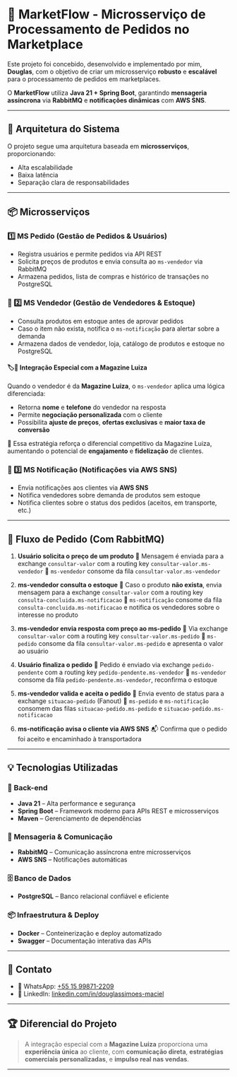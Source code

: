 # 🛒 MarketFlow - Microsserviço de Processamento de Pedidos no Marketplace

Este projeto foi concebido, desenvolvido e implementado por mim, **Douglas**, com o objetivo de criar um microsserviço **robusto** e **escalável** para o processamento de pedidos em marketplaces.

O **MarketFlow** utiliza **Java 21 + Spring Boot**, garantindo **mensageria assíncrona** via **RabbitMQ** e **notificações dinâmicas** com **AWS SNS**.

---

## 🔹 Arquitetura do Sistema

O projeto segue uma arquitetura baseada em **microsserviços**, proporcionando:
- Alta escalabilidade
- Baixa latência
- Separação clara de responsabilidades

---

## 📦 Microsserviços

### 1️⃣ MS Pedido (Gestão de Pedidos & Usuários)
- Registra usuários e permite pedidos via API REST
- Solicita preços de produtos e envia consulta ao `ms-vendedor` via RabbitMQ
- Armazena pedidos, lista de compras e histórico de transações no PostgreSQL

### 🚚 2️⃣ MS Vendedor (Gestão de Vendedores & Estoque)
- Consulta produtos em estoque antes de aprovar pedidos
- Caso o item não exista, notifica o `ms-notificação` para alertar sobre a demanda
- Armazena dados de vendedor, loja, catálogo de produtos e estoque no PostgreSQL

#### 🏷️📣 Integração Especial com a Magazine Luiza
Quando o vendedor é da **Magazine Luiza**, o `ms-vendedor` aplica uma lógica diferenciada:

- Retorna **nome** e **telefone** do vendedor na resposta
- Permite **negociação personalizada** com o cliente
- Possibilita **ajuste de preços**, **ofertas exclusivas** e **maior taxa de conversão**

💼 Essa estratégia reforça o diferencial competitivo da Magazine Luiza, aumentando o potencial de **engajamento** e **fidelização** de clientes.

### 📢 3️⃣ MS Notificação (Notificações via AWS SNS)
- Envia notificações aos clientes via **AWS SNS**
- Notifica vendedores sobre demanda de produtos sem estoque
- Notifica clientes sobre o status dos pedidos (aceitos, em transporte, etc.)

---

## 🔄 Fluxo de Pedido (Com RabbitMQ)

1. **Usuário solicita o preço de um produto**
   🔁 Mensagem é enviada para a exchange `consultar-valor` com a routing key `consultar-valor.ms-vendedor`
   📩 `ms-vendedor` consome da fila `consultar-valor.ms-vendedor`

2. **ms-vendedor consulta o estoque**
   🔁 Caso o produto **não exista**, envia mensagem para a exchange `consultar-valor` com a routing key `consulta-concluida.ms-notificacao`
   📩 `ms-notificação` consome da fila `consulta-concluida.ms-notificacao` e notifica os vendedores sobre o interesse no produto

3. **ms-vendedor envia resposta com preço ao ms-pedido**
   🔁 Via exchange `consultar-valor` com a routing key `consultar-valor.ms-pedido`
   📩 `ms-pedido` consome da fila `consultar-valor.ms-pedido` e apresenta o valor ao usuário

4. **Usuário finaliza o pedido**
   🔁 Pedido é enviado via exchange `pedido-pendente` com a routing key `pedido-pendente.ms-vendedor`
   📩 `ms-vendedor` consome da fila `pedido-pendente.ms-vendedor`, reconfirma o estoque

5. **ms-vendedor valida e aceita o pedido**
   🔁 Envia evento de status para a exchange `situacao-pedido` (Fanout)
   📩 `ms-pedido` e `ms-notificação` consomem das filas `situacao-pedido.ms-pedido` e `situacao-pedido.ms-notificacao`

6. **ms-notificação avisa o cliente via AWS SNS**
   📬 Confirma que o pedido foi aceito e encaminhado à transportadora

---

## 💡 Tecnologias Utilizadas

### 🚀 Back-end
- **Java 21** – Alta performance e segurança
- **Spring Boot** – Framework moderno para APIs REST e microsserviços
- **Maven** – Gerenciamento de dependências

### 📡 Mensageria & Comunicação
- **RabbitMQ** – Comunicação assíncrona entre microsserviços
- **AWS SNS** – Notificações automáticas

### 🗄 Banco de Dados
- **PostgreSQL** – Banco relacional confiável e eficiente

### 📦 Infraestrutura & Deploy
- **Docker** – Conteinerização e deploy automatizado
- **Swagger** – Documentação interativa das APIs

---

## 🤝 Contato

- 📱 WhatsApp: [+55 15 99871-2209](https://wa.me/5515998712209)
- 🔗 LinkedIn: [linkedin.com/in/douglassimoes-maciel](https://linkedin.com/in/douglassimoes-maciel)

---

## 🏆 Diferencial do Projeto

> A integração especial com a **Magazine Luiza** proporciona uma **experiência única** ao cliente, com **comunicação direta**, **estratégias comerciais personalizadas**, e **impulso real nas vendas**.

---
